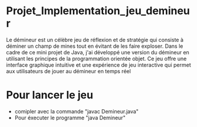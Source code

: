 # Projet_Implementation_jeu_demineur
Le démineur est un célèbre jeu de réflexion et de stratégie qui consiste à
déminer un champ de mines tout en évitant de les faire exploser. Dans le cadre
de ce mini projet de Java, j'ai   développé une version du démineur en
utilisant les principes de la programmation orientée objet. Ce jeu offre une
interface graphique intuitive et une expérience de jeu interactive qui permet aux
utilisateurs de jouer au démineur en temps réel

# Pour lancer le jeu 
- comipler avec la commande "javac Demineur.java"
- Pour éxecuter le programme "java Demineur" 
